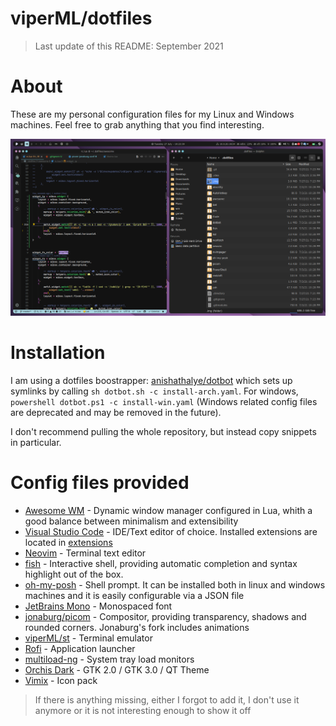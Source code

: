 # viperML/dotfiles

> Last update of this README: September 2021
# About
These are my personal configuration files for my Linux and Windows machines. Feel free to grab anything that you find interesting.

![](.img/2021_07_27.png)

# Installation
I am using a dotfiles boostrapper: [anishathalye/dotbot](https://github.com/anishathalye/dotbot) which
sets up symlinks by calling `sh dotbot.sh -c install-arch.yaml`. For windows, `powershell dotbot.ps1 -c install-win.yaml` (Windows related config files are deprecated and may be removed in the future).

I don't recommend pulling the whole repository, but instead copy snippets in particular.


# Config files provided
- [Awesome WM](https://awesomewm.org/doc/api/index.html) - Dynamic window manager configured in Lua, whith a good balance between minimalism and extensibility
- [Visual Studio Code](https://code.visualstudio.com/) - IDE/Text editor of choice. Installed extensions are located in [extensions](Code/extensions)
- [Neovim](https://neovim.io/) - Terminal text editor
- [fish](https://fishshell.com/) - Interactive shell, providing automatic completion and syntax highlight out of the box.
- [oh-my-posh](https://ohmyposh.dev) - Shell prompt. It can be installed both in linux and windows machines and it is easily configurable via a JSON file
- [JetBrains Mono](https://www.jetbrains.com/lp/mono/) - Monospaced font
- [jonaburg/picom](https://github.com/jonaburg/picom) - Compositor, providing transparency, shadows and rounded corners. Jonaburg's fork includes animations
- [viperML/st](https://github.com/viperML/st) - Terminal emulator
- [Rofi](https://github.com/davatorium/rofi) - Application launcher
- [multiload-ng](https://udda.github.io/multiload-ng/) - System tray load monitors
- [Orchis Dark](https://github.com/vinceliuice/Orchis-theme) - GTK 2.0 / GTK 3.0 / QT Theme
- [Vimix](https://github.com/vinceliuice/vimix-icon-theme) - Icon pack


> If there is anything missing, either I forgot to add it, I don't use it anymore or it is not interesting enough to show it off

